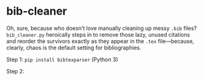 # bib-cleaner
Oh, sure, because who doesn't love manually cleaning up messy `.bib` files? `bib_cleaner.py` heroically steps in to remove those lazy, unused citations and reorder the survivors exactly as they appear in the `.tex` file—because, clearly, chaos is the default setting for bibliographies.

Step 1: `pip install bibtexparser` (Python 3)

Step 2: 
